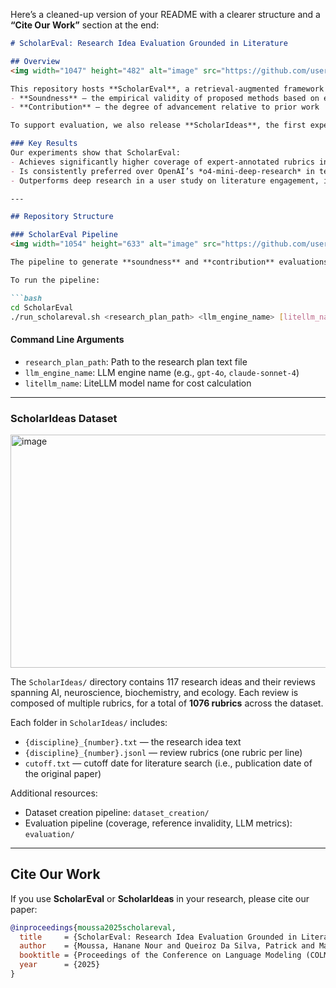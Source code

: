 Here’s a cleaned-up version of your README with a clearer structure and a **“Cite Our Work”** section at the end:

````markdown
# ScholarEval: Research Idea Evaluation Grounded in Literature 

## Overview  
<img width="1047" height="482" alt="image" src="https://github.com/user-attachments/assets/9cdff5da-cd83-430e-ae99-a8aa496caec2" />

This repository hosts **ScholarEval**, a retrieval-augmented framework for evaluating research ideas along two key dimensions:  
- **Soundness** — the empirical validity of proposed methods based on existing literature  
- **Contribution** — the degree of advancement relative to prior work  

To support evaluation, we also release **ScholarIdeas**, the first expert-annotated dataset of 117 research ideas and reviews spanning four domains: artificial intelligence, neuroscience, biochemistry, and ecology.  

### Key Results
Our experiments show that ScholarEval:  
- Achieves significantly higher coverage of expert-annotated rubrics in ScholarIdeas compared to all baselines  
- Is consistently preferred over OpenAI’s *o4-mini-deep-research* in terms of actionability, depth, and evidence support  
- Outperforms deep research in a user study on literature engagement, idea refinement, and overall usefulness  

---

## Repository Structure  

### ScholarEval Pipeline  
<img width="1054" height="633" alt="image" src="https://github.com/user-attachments/assets/21e3cd3a-cede-4259-88f8-9a6fab0d2cea" />

The pipeline to generate **soundness** and **contribution** evaluations for a research idea using ScholarEval is located in `ScholarEval/scholareval.py`.  

To run the pipeline:  

```bash
cd ScholarEval
./run_scholareval.sh <research_plan_path> <llm_engine_name> [litellm_name]
````

#### Command Line Arguments

* `research_plan_path`: Path to the research plan text file
* `llm_engine_name`: LLM engine name (e.g., `gpt-4o`, `claude-sonnet-4`)
* `litellm_name`: LiteLLM model name for cost calculation

---

### ScholarIdeas Dataset

<img width="1067" height="373" alt="image" src="https://github.com/user-attachments/assets/68584122-3ff6-46ef-bb3a-3e8f8d38592b" />

The `ScholarIdeas/` directory contains 117 research ideas and their reviews spanning AI, neuroscience, biochemistry, and ecology. Each review is composed of multiple rubrics, for a total of **1076 rubrics** across the dataset.

Each folder in `ScholarIdeas/` includes:

* `{discipline}_{number}.txt` — the research idea text
* `{discipline}_{number}.jsonl` — review rubrics (one rubric per line)
* `cutoff.txt` — cutoff date for literature search (i.e., publication date of the original paper)

Additional resources:

* Dataset creation pipeline: `dataset_creation/`
* Evaluation pipeline (coverage, reference invalidity, LLM metrics): `evaluation/`

---

## Cite Our Work

If you use **ScholarEval** or **ScholarIdeas** in your research, please cite our paper:

```bibtex
@inproceedings{moussa2025scholareval,
  title     = {ScholarEval: Research Idea Evaluation Grounded in Literature},
  author    = {Moussa, Hanane Nour and Queiroz Da Silva, Patrick and Majumder, Bodhisattwa Prasad and Kumar, Sachin and others},
  booktitle = {Proceedings of the Conference on Language Modeling (COLM)},
  year      = {2025}
}
```

